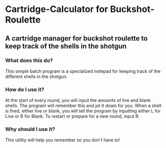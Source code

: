 # Cartridge-Calculator for Buckshot-Roulette
## A cartridge manager for buckshot roulette to keep track of the shells in the shotgun

### What does this do?
This simple batch program is a specialized notepad for keeping track of the different shells in the shotgun.

### How do I use it?
At the start of every round, you will input the amounts of live and blank shells. The program will remember this and jot it down for you.
When a shell is fired, either live or blank, you will tell the program by inputting either L for Live or B for Blank.
To restart or prepare for a new round, input R.

### Why should I use it?
This utility will help you remember so you don't have to!
